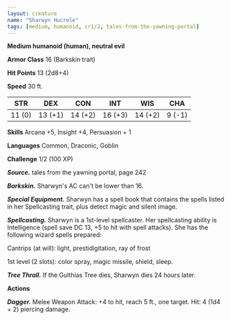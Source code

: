 ```yaml
---
layout: creature
name: "Sharwyn Hucrele"
tags: [medium, humanoid, cr1/2, tales-from-the-yawning-portal]
---
```


**Medium humanoid (human), neutral evil**

**Armor Class** 16 (Barkskin trait)

**Hit Points** 13 (2d8+4)

**Speed** 30 ft.

|   STR   |   DEX   |   CON   |   INT   |   WIS   |   CHA   |
|:-----:|:-----:|:-----:|:-----:|:-----:|:-----:|
| 11 (0) | 13 (+1) | 14 (+2) | 16 (+3) | 14 (+2) | 9 (-1) |

**Skills** Arcana +5, Insight +4, Persuasion + 1

**Languages** Common, Draconic, Goblin

**Challenge** 1/2 (100 XP)

***Source.*** tales from the yawning portal,  page 242

***Barkskin.*** Sharwyn's AC can't be lower than 16.

***Special Equipment.*** Sharwyn has a spell book that contains the spells listed in her Spellcasting trait, plus detect magic and silent image.

***Spellcasting.*** Sharwyn is a 1st-level spellcaster. Her spellcasting ability is Intelligence (spell save DC 13, +5 to hit with spell attacks). She has the following wizard spells prepared:

Cantrips (at will): light, prestidigitation, ray of frost 

1st level (2 slots): color spray, magic missile, shield, sleep.

***Tree Thrall.*** If the Gulthias Tree dies, Sharwyn dies 24 hours later.

**Actions**

***Dagger.*** Melee Weapon Attack: +4 to hit, reach 5 ft., one target. Hit: 4 (1d4 + 2) piercing damage.

